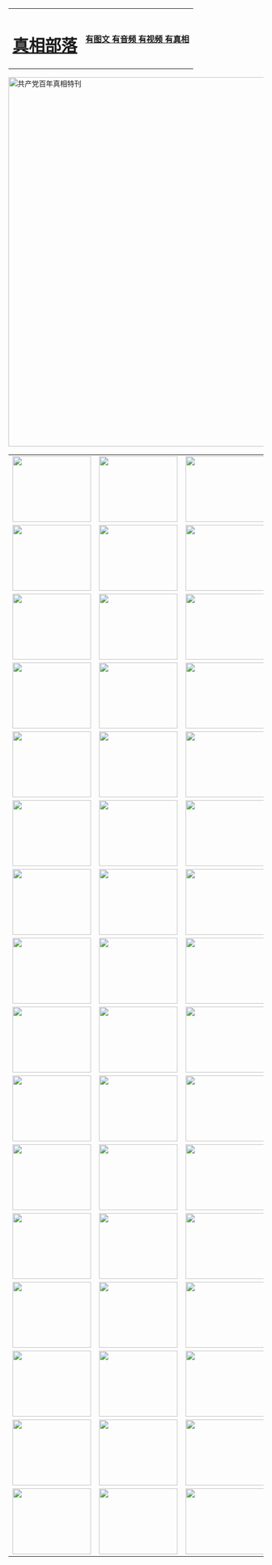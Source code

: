 <table>
<tr>

<td>
	<H1><a href="http://77.onvip63.com/zx/">真相部落</a></H1>
</td>
<td>
	<H4><a href="http://77.onvip63.com/zx/">有图文 有音频 有视频 有真相</a></H4>
</td>
</tr>
</table>

 <div ><a href="http://77.onvip63.com/zx/bngcd/"><img src="http://77.onvip63.com/zx/bngcd/gcdbnzx.jpg" width="730"  border="0" alt="共产党百年真相特刊"></a></div>

<table>
<tr>
	<td><a href="http://t59.akasahomes.com/xtr/107/"><img  src ="http://t59.akasahomes.com/pic/2017/02/107.jpg" width="155px" height="130px"></a></td>
	<td><a href="http://t59.akasahomes.com/xtr/829/"><img src ="http://t59.akasahomes.com/pic/2017/02/829.jpg" width="155px" height="130px"></a></td>
	<td><a href="http://t59.akasahomes.com/xtr/69/"><img  src ="http://t59.akasahomes.com/pic/2017/02/69.jpg" width="155px" height="130px"></a></td>
	<td><a href="http://t59.akasahomes.com/xtr/99/"><img  src ="http://t59.akasahomes.com/pic/2017/02/99.jpg" width="155px" height="130px"></a></td>
</tr>
<tr>
	<td><a href="http://t59.akasahomes.com/xtr/40/"><img  src ="http://t59.akasahomes.com/pic/2017/02/40.jpg" width="155px" height="130px"></a></td>
	<td><a href="http://t59.akasahomes.com/xtr/20/"><img  src ="http://t59.akasahomes.com/pic/2017/02/20.jpg" width="155px" height="130px"></a></td>
	<td><a href="http://t59.akasahomes.com/xtr/81/"><img  src ="http://t59.akasahomes.com/pic/2017/02/81.jpg" width="155px" height="130px"></a></td>
	<td><a href="http://t59.akasahomes.com/xtr/2/"><img  src ="http://t59.akasahomes.com/pic/2017/02/2.jpg" width="155px" height="130px"></a></td>
</tr>
<tr>
	<td><a href="http://t59.akasahomes.com/xtr/86/"><img  src ="http://t59.akasahomes.com/pic/2017/02/86.jpg" width="155px" height="130px"></a></td>
	<td><a href="http://t59.akasahomes.com/xtr/109/"><img  src ="http://t59.akasahomes.com/pic/2017/02/109.jpg" width="155px" height="130px"></a></td>
	<td><a href="http://t59.akasahomes.com/xtr/1378/"><img  src ="http://t59.akasahomes.com/pic/2017/02/1378.jpg" width="155px" height="130px"></a></td>
	<td><a href="http://t59.akasahomes.com/xtr/57/"><img  src ="http://t59.akasahomes.com/pic/2017/02/57.jpg" width="155px" height="130px"></a></td>
</tr>
<tr>
	<td><a href="http://t59.akasahomes.com/xtr/1219/"><img  src ="http://t59.akasahomes.com/pic/2017/02/1219.jpg" width="155px" height="130px"></a></td>
	<td><a href="http://t59.akasahomes.com/xtr/1220/"><img  src ="http://t59.akasahomes.com/pic/2017/02/1220.jpg" width="155px" height="130px"></a></td>
	<td><a href="http://t59.akasahomes.com/xtr/1221/"><img  src ="http://t59.akasahomes.com/pic/2017/02/1221.jpg" width="155px" height="130px"></a></td>
	<td><a href="http://t59.akasahomes.com/xtr/51/"><img  src ="http://t59.akasahomes.com/pic/2017/02/51.jpg" width="155px" height="130px"></a></td>
</tr>
<tr>
	<td><a href="http://t59.akasahomes.com/xtr/1055/"><img  src ="http://t59.akasahomes.com/pic/2017/02/1055.jpg" width="155px" height="130px"></a></td>
	<td><a href="http://t59.akasahomes.com/xtr/611/"><img  src ="http://t59.akasahomes.com/pic/2017/02/611.jpg" width="155px" height="130px"></a></td>
	<td><a href="http://t59.akasahomes.com/xtr/1121/"><img  src ="http://t59.akasahomes.com/pic/2017/02/1121.jpg" width="155px" height="130px"></a></td>
	<td><a href="http://t59.akasahomes.com/xtr/610/"><img  src ="http://t59.akasahomes.com/pic/2017/02/610.jpg" width="155px" height="130px"></a></td>
</tr>
<tr>
	<td><a href="http://t59.akasahomes.com/xtr/1128/"><img  src ="http://t59.akasahomes.com/pic/2017/02/1128.jpg" width="155px" height="130px"></a></td>
	<td><a href="http://t59.akasahomes.com/xtr/1395/"><img  src ="http://t59.akasahomes.com/pic/2017/02/1406.jpg" width="155px" height="130px"></a></td>
	<td><a href="http://t59.akasahomes.com/xtr/1407/"><img  src ="http://t59.akasahomes.com/pic/2017/02/1407.jpg" width="155px" height="130px"></a></td>
	<td><a href="http://t59.akasahomes.com/xtr/934/"><img  src ="http://t59.akasahomes.com/pic/2017/02/934.jpg" width="155px" height="130px"></a></td>
</tr>
<tr>
	<td><a href="http://t59.akasahomes.com/xtr/641/"><img  src ="http://t59.akasahomes.com/pic/2017/02/641.jpg" width="155px" height="130px"></a></td>
	<td><a href="http://t59.akasahomes.com/xtr/949/"><img  src ="http://t59.akasahomes.com/pic/2017/02/949.jpg" width="155px" height="130px"></a></td>
	<td><a href="http://t59.akasahomes.com/xtr/112/"><img  src ="http://t59.akasahomes.com/pic/2017/02/112.jpg" width="155px" height="130px"></a></td>
	<td><a href="http://t59.akasahomes.com/xtr/812/"><img  src ="http://t59.akasahomes.com/pic/2017/02/812.jpg" width="155px" height="130px"></a></td>
</tr>
<tr>
	<td><a href="http://t59.akasahomes.com/xtr/103/"><img  src ="http://t59.akasahomes.com/pic/2017/02/103.jpg" width="155px" height="130px"></a></td>
	<td><a href="http://t59.akasahomes.com/xtr/3/"><img  src ="http://t59.akasahomes.com/pic/2017/02/3.jpg" width="155px" height="130px"></a></td>
	<td><A href="http://t59.akasahomes.com/mp4/zx/2015/11/Lkmtt.mp4" target="_blank" title="莲开满天庭"><img  src="http://t59.akasahomes.com/pic/2015/11/Lkmtt3480_jssor.jpg"  width="155px" height="130px"></A></td>
	<td><A href="http://t59.akasahomes.com/mp4/zx/2015/11/2013513.mp4" target="_blank" title="飞旋的法轮"><img  src="http://t59.akasahomes.com/pic/2015/11/falun480_jssor.jpg"  width="155px" height="130px"></A></td>
</tr>
<tr>
	<td><A href="http://t59.akasahomes.com/mp4/zx/2015/11/NYParade.mp4" target="_blank" title="2004年4月10日法轮功纽约大游行"><img  src="http://t59.akasahomes.com/pic/2015/11/nyparade480_jssor.jpg"  width="155px" height="130px"></A></td>
	<td><A href="http://t59.akasahomes.com/mp4/news617/2015/05/WEB_s28093.mp4" target="_blank" title="2015年世界法轮大法日特别报导"><img  src="http://t59.akasahomes.com/pic/2015/11/p6752711a666997037_jssor.jpg"  width="155px" height="130px"></A></td>
	<td><A href="http://t59.akasahomes.com/mp4/news829/2015/11/30211_326650.mp4" target="_blank" title="沧州绑架案连审四天 民众抹泪称审好人"><img  src="http://t59.akasahomes.com/pic/2015/11/changzhou2480_jssor.jpg"  width="155px" height="130px"></A></td>
	<td><A href="http://t59.akasahomes.com/mp4/mhph/2015/10/changzhou.mp4" target="_blank" title="沧州真相--狮城血泪"><img  src="http://t59.akasahomes.com/pic/2015/11/changzhou480_jssor.jpg"  width="155px" height="130px"></A></td>
</tr>
<tr>
	<td><A href="http://t59.akasahomes.com/mp4/mhjd/mhjd_55.mp4" target="_blank" title="正义律师与无罪辩护"><img  src="http://t59.akasahomes.com/pic/2015/11/wzbh480_jssor.jpg"  width="155px" height="130px"></A></td>
	<td><A href="http://t59.akasahomes.com/mp4/zx/2015/11/layerkcs.mp4" target="_blank" title="中国的良心--高智晟律师"><img  src="http://t59.akasahomes.com/pic/2015/11/layerkcs2480_jssor.jpg"  width="155px" height="130px"></A></td>
	<td><A href="http://t59.akasahomes.com/mp4/mhph/2015/10/szxl.mp4" target="_blank" title="神州血泪--北京、大庆、广东、哈尔滨"><img  src="http://t59.akasahomes.com/pic/2015/11/szxl480_jssor.jpg"  width="155px" height="130px"></A></td>
	<td><A href="http://t59.akasahomes.com/mp4/zx/2015/11/TangShanFFXS.mp4" target="_blank" title="真相纪录片：凤凰新生"><img  src="http://t59.akasahomes.com/pic/2015/11/fhxs2480_jssor.jpg"  width="155px" height="130px"></A></td>
</tr>
<tr>
	<td><A href="http://t59.akasahomes.com/mp4/zx/2015/11/jidong.mp4" target="_blank" title="冀东监狱的罪恶"><img  src="http://t59.akasahomes.com/pic/2015/11/jidong480_jssor.jpg"  width="155px" height="130px"></A></td>
	<td><A href="http://t59.akasahomes.com/mp4/mhph/2015/10/tangshan.mp4" target="_blank" title="凤凰血泪"><img  src="http://t59.akasahomes.com/pic/2015/11/tangshan480_jssor.jpg"  width="155px" height="130px"></A>
					</div></td>
	<td>	<A href="http://t59.akasahomes.com/mp4/mhph/2015/10/zfxtzxl.mp4" target="_blank" title="政法系统罪行录--唐山篇"><img  src="http://t59.akasahomes.com/pic/2015/11/zfxtzxl480_jssor.jpg"  width="155px" height="130px"></A></td>
	<td><A href="http://t59.akasahomes.com/mp4/mhph/2015/10/QDBG.mp4" target="_blank" title="青岛悲歌"><img  src="http://t59.akasahomes.com/pic/2015/10/qdbg2480_jssor.jpg"  width="155px" height="130px"></A></td>
</tr>
<tr>
	<td><A href="http://t59.akasahomes.com/mp4/mhph/2015/10/huludao.mp4" target="_blank" title="葫芦岛永恒的见证"><img  src="http://t59.akasahomes.com/pic/2015/10/huludao480_jssor.jpg"  width="155px" height="130px"></A></td>
	<td><A href="http://t59.akasahomes.com/mp4/mhph/2015/10/qbzx.mp4" target="_blank" title="湖畔泉边听真相-济南泉城的传奇"><img  src="http://t59.akasahomes.com/pic/2015/10/hupan480_jssor.jpg"  width="155px" height="130px"></A></td>
	<td><A href="http://t59.akasahomes.com/mp4/mhph/2015/10/baoding_dvd_v2.mp4" target="_blank" title="燕赵悲歌"><img  src="http://t59.akasahomes.com/pic/2015/10/yzbg480_jssor.jpg"  width="155px" height="130px"></A></td>
	<td><A href="http://t59.akasahomes.com/mp4/zx/2015/11/meihuashi_complete_ED2.0.mp4" target="_blank" title="梅花诗完整版"><img  src="http://t59.akasahomes.com/pic/2015/11/mhs480_jssor.jpg"  width="155px" height="130px"></A></td>
</tr>
<tr>
	<td><A href="http://t59.akasahomes.com/mp4/zx/2015/11/fengbei512k.mp4" target="_blank" title="丰碑"><img  src="http://t59.akasahomes.com/pic/2015/11/fongbei480_jssor.jpg"  width="155px" height="130px"></A></td>
	<td><A href="http://t59.akasahomes.com/mp4/zx/2015/11/fytdxComplete.mp4" target="_blank" title="风雨天地行全集"><img  src="http://t59.akasahomes.com/pic/2015/11/fytdxWhite480_jssor.jpg"  width="155px" height="130px"></A></td>
	<td><A href="http://t59.akasahomes.com/mp4/zx/2015/11/JianZheng.mp4" target="_blank" title="见证"><img  src="http://t59.akasahomes.com/pic/2015/11/witness480_jssor.jpg"  width="155px" height="130px"></A></td>
	<td><A href="http://t59.akasahomes.com/mp4/mhph/2015/10/hcym.mp4" target="_blank" title="红朝阴谋"><img  src="http://t59.akasahomes.com/pic/2015/10/hcym480_jssor.jpg"  width="155px" height="130px"></A></td>
</tr>
<tr>
	<td><A href="http://t59.akasahomes.com/mp4/zx/2015/11/zfzxPalV3.mp4" target="_blank" title="是自焚还是骗局"><img  src="http://t59.akasahomes.com/pic/2015/11/zfzx4805_jssor.jpg"  width="155px" height="130px"></A></td>
	<td><A href="http://t59.akasahomes.com/mp4/zx/2015/11/lsdspMsyTd.mp4" target="_blank" title="历史的审判"><img  src="http://t59.akasahomes.com/pic/2015/11/lsdsp480_jssor.jpg"  width="155px" height="130px"></A></td>
	<td><A href="http://t59.akasahomes.com/mp4/news886/2015/11/concat886.mp4" target="_blank" title="一周全球控告江泽民"><img  src="http://t59.akasahomes.com/pic/2015/11/news886480_jssor.jpg"  width="155px" height="130px"></A></td>
	<td><A href="http://t59.akasahomes.com/mp4/news1378/2014/08/CQSD_s0_e4_v2_i0-CQSD_4-video.mp4" target="_blank" title="欧洲的抉择"><img  src="http://t59.akasahomes.com/pic/2015/11/p5143421a564166643-ss_jssor.jpg"  width="155px" height="130px"></A></td>
</tr>
<tr>
	<td><A href="http://t59.akasahomes.com/mp4/zx/2015/11/hk20150720parade.mp4" target="_blank" title="港法轮功反迫害大游行 大陆游客震撼"><img  src="http://t59.akasahomes.com/pic/2015/11/281098-ss_jssor.jpg"  width="155px" height="130px"></A></td>
	<td><A href="http://t59.akasahomes.com/mp4/zx/2015/11/20150720hkParade512k.mp4" target="_blank" title="香港法轮功720游行声援诉江潮"><img  src="http://t59.akasahomes.com/pic/2015/11/2015720parade480_jssor.jpg"  width="155px" height="130px"></A></td>
	<td><A href="http://t59.akasahomes.com/mp4/zx/2015/11/hktdc512.mp4" target="_blank" title="香港退党潮"><img  src="http://t59.akasahomes.com/pic/2015/11/hktdc480_jssor.jpg"  width="155px" height="130px"></A></td>
	<td><A href="http://t59.akasahomes.com/mp4/news413/2015/11/concat413.mp4" target="_blank" title="本月退党精选"><img  src="http://t59.akasahomes.com/pic/2015/11/tuidang480_jssor.jpg"  width="155px" height="130px"></A></td>
</tr>
<tr>
	<td><A href="http://t59.akasahomes.com/mp4/news823/2015/11/TSZG_British_1_QA_A_TSZG-61-1_XinHaoNianZuoZh_P617180.mp4" target="_blank" title="辛灏年：纪念《九评共产党》发表十周年演讲"><img  src="http://t59.akasahomes.com/pic/2015/11/xhn9p10480_jssor.jpg"  width="155px" height="130px"></A></td>
	<td><A href="http://t59.akasahomes.com/mp4/news57/2015/11/JPGCD8.mp4" target="_blank" title="【九评之八】评中国共产党的邪教本质"><img  src="http://t59.akasahomes.com/pic/2015/11/9pkcd8p480_jssor.jpg"  width="155px" height="130px"></A></td>
	<td><A href="http://t59.akasahomes.com/mp4/other/kao.Chih.Sheng_story.mp4"  target="_blank" title="超越恐惧:高智晟的故事"				style="font-size:20px;"><img src="http://t59.akasahomes.com/pic/2016/12/GZS201408070902.jpg"  width="155px" height="130px">
						</A></td>
	<td><A href="http://t59.akasahomes.com/mp4/zx/2016/11/oh10yearsInv.mp4"  target="_blank" title="纪录片《活摘 十年调查》完整版" style="font-size:20px;"><img src="http://t59.akasahomes.com/pic/2016/11/10yearsOHinv.jpg"  width="155px" height="130px">
						</A></td>
</tr>
</table>


